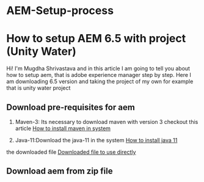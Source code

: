 # AEM-Setup-process
# How to setup AEM 6.5 with project (Unity Water)

Hi! I'm Mugdha Shrivastava and in this article I am going to tell you about how to setup aem, that is adobe experience manager step by step. Here I am downloading 6.5 version and taking the project of my own for example that is unity water project


## Download pre-requisites for aem

1. Maven-3: Its necessary to download maven with version 3 checkout this article
 [How to install maven in system](https://phoenixnap.com/kb/install-maven-windows)

2. Java-11:Download the java-11 in the system
[How to install java 11](https://phoenixnap.com/kb/install-java-windows)

 the downloaded file [Downloaded file to use directly](https://drive.google.com/file/d/1QlwGHV3z_lFKXVz7r50yV03dccQ7z-AG/view?usp=drive_link)


## Download aem from zip file 
